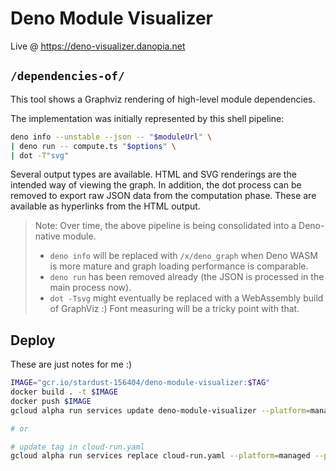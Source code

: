 # Deno Module Visualizer

Live @ https://deno-visualizer.danopia.net

## `/dependencies-of/`

This tool shows a Graphviz rendering of high-level module dependencies.

The implementation was initially represented by this shell pipeline:

```sh
deno info --unstable --json -- "$moduleUrl" \
| deno run -- compute.ts "$options" \
| dot -T"svg"
```

Several output types are available.
HTML and SVG renderings are the intended way of viewing the graph.
In addition, the dot process can be removed to export raw JSON data from the computation phase.
These are available as hyperlinks from the HTML output.

> Note: Over time, the above pipeline is being consolidated into a Deno-native module.
> * `deno info` will be replaced with `/x/deno_graph` when Deno WASM is more mature and graph loading performance is comparable.
> * `deno run` has been removed already (the JSON is processed in the main process now).
> * `dot -Tsvg` might eventually be replaced with a WebAssembly build of GraphViz :) Font measuring will be a tricky point with that.

## Deploy

These are just notes for me :)

```sh
IMAGE="gcr.io/stardust-156404/deno-module-visualizer:$TAG"
docker build . -t $IMAGE
docker push $IMAGE
gcloud alpha run services update deno-module-visualizer --platform=managed --project=stardust-156404 --region=us-central1 --image=$IMAGE

# or

# update tag in cloud-run.yaml
gcloud alpha run services replace cloud-run.yaml --platform=managed --project=stardust-156404 --region=us-central1
```
